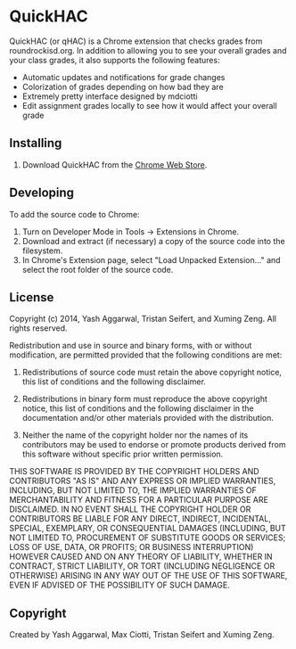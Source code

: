 # QuickHAC #

QuickHAC (or qHAC) is a Chrome extension that checks grades from roundrockisd.org. In addition to allowing you to see your overall grades and your class grades, it also supports the following features:

* Automatic updates and notifications for grade changes
* Colorization of grades depending on how bad they are
* Extremely pretty interface designed by mdciotti
* Edit assignment grades locally to see how it would affect your overall grade

## Installing ##

1. Download QuickHAC from the [Chrome Web Store](https://chrome.google.com/webstore/detail/quickhac/dnboopdmbbpaicaphfkcphonijbfhopg).

## Developing ##

To add the source code to Chrome:

1. Turn on Developer Mode in Tools -> Extensions in Chrome.
2. Download and extract (if necessary) a copy of the source code into the filesystem.
3. In Chrome's Extension page, select "Load Unpacked Extension..." and select the root folder of the source code.

## License ##

Copyright (c) 2014, Yash Aggarwal, Tristan Seifert, and Xuming Zeng.
All rights reserved.

Redistribution and use in source and binary forms, with or without modification, are permitted provided that the following conditions are met:

1. Redistributions of source code must retain the above copyright notice, this list of conditions and the following disclaimer.

2. Redistributions in binary form must reproduce the above copyright notice, this list of conditions and the following disclaimer in the documentation and/or other materials provided with the distribution.

3. Neither the name of the copyright holder nor the names of its contributors may be used to endorse or promote products derived from this software without specific prior written permission.

THIS SOFTWARE IS PROVIDED BY THE COPYRIGHT HOLDERS AND CONTRIBUTORS "AS IS" AND ANY EXPRESS OR IMPLIED WARRANTIES, INCLUDING, BUT NOT LIMITED TO, THE IMPLIED WARRANTIES OF MERCHANTABILITY AND FITNESS FOR A PARTICULAR PURPOSE ARE DISCLAIMED. IN NO EVENT SHALL THE COPYRIGHT HOLDER OR CONTRIBUTORS BE LIABLE FOR ANY DIRECT, INDIRECT, INCIDENTAL, SPECIAL, EXEMPLARY, OR CONSEQUENTIAL DAMAGES (INCLUDING, BUT NOT LIMITED TO, PROCUREMENT OF SUBSTITUTE GOODS OR SERVICES; LOSS OF USE, DATA, OR PROFITS; OR BUSINESS INTERRUPTION) HOWEVER CAUSED AND ON ANY THEORY OF LIABILITY, WHETHER IN CONTRACT, STRICT LIABILITY, OR TORT (INCLUDING NEGLIGENCE OR OTHERWISE) ARISING IN ANY WAY OUT OF THE USE OF THIS SOFTWARE, EVEN IF ADVISED OF THE POSSIBILITY OF SUCH DAMAGE.

## Copyright ##

Created by Yash Aggarwal, Max Ciotti, Tristan Seifert and Xuming Zeng.
